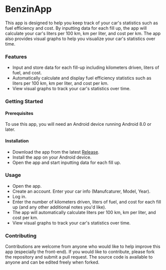 # BenzinApp

This app is designed to help you keep track of your car's statistics such as fuel efficiency and cost. By inputting data for each fill up, the app will calculate your car's liters per 100 km, km per liter, and cost per km. The app also provides visual graphs to help you visualize your car's statistics over time.

### Features

+ Input and store data for each fill-up including kilometers driven, liters of fuel, and cost.
+ Automatically calculate and display fuel efficiency statistics such as liters per 100 km, km per liter, and cost per km.
+ View visual graphs to track your car's statistics over time.

### Getting Started

#### Prerequisites

To use this app, you will need an Android device running Android 8.0 or later.

#### Installation

+ Download the app from the latest [Release](https://github.com/GeorgeMC2610/BenzinApp/releases).
+ Install the app on your Android device.
+ Open the app and start inputting data for each fill up.

### Usage

+ Open the app.
+ Create an account. Enter your car info (Manufcaturer, Model, Year).
+ Log in.
+ Enter the number of kilometers driven, liters of fuel, and cost for each fill up (and any other additional notes you'd like).
+ The app will automatically calculate liters per 100 km, km per liter, and cost per km.
+ View visual graphs to track your car's statistics over time.

### Contributing

Contributions are welcome from anyone who would like to help improve this app (especially the front-end). If you would like to contribute, please fork the repository and submit a pull request. The source code is available to anyone and can be edited freely when forked.

